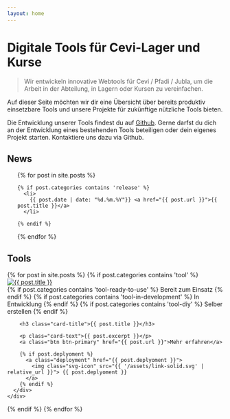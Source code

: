 ```yaml
---
layout: home
---
```



# Digitale Tools für Cevi-Lager und Kurse

> Wir entwickeln innovative Webtools für Cevi / Pfadi / Jubla, um die Arbeit in der
Abteilung, in Lagern oder Kursen zu vereinfachen.


Auf dieser Seite möchten wir dir eine Übersicht über bereits produktiv einsetzbare Tools und unsere Projekte für zukünftige nützliche Tools bieten.

Die Entwicklung unserer Tools findest du auf [Github](https://github.com/cevi). Gerne darfst du dich an der Entwicklung eines bestehenden Tools beteiligen oder dein eigenes Projekt starten. Kontaktiere uns dazu via Github.

## News
<ul>
  {% for post in site.posts %}

    {% if post.categories contains 'release' %}
      <li>
        {{ post.date | date: "%d.%m.%Y"}} <a href="{{ post.url }}">{{ post.title }}</a>
      </li>

    {% endif %}
  {% endfor %}
</ul>

## Tools
<!-- create a flexbox grid (3 columns) with all posts from the category "tools", and create bootstrap-card like cards in pure html. -->
<div id="tools">
<div class="row">
{% for post in site.posts %}
  {% if post.categories contains 'tool' %}
<div class="column">
  <div class="card">
    <div class="card-body">
      <a href="{{ post.url }}">
      <div class="img-holder"><img src="{{ post.image }}" alt="{{ post.title }}"></div>
      </a>
      <div class="text-holder">
        {% if post.categories contains 'tool-ready-to-use' %}
          <span class="badge badge-ready-to-use">Bereit zum Einsatz</span>
        {% endif %}
        {% if post.categories contains 'tool-in-development' %}
          <span class="badge badge-in-development">In Entwicklung</span>
        {% endif %}
        {% if post.categories contains 'tool-diy' %}
          <span class="badge badge-diy">Selber erstellen</span>
        {% endif %}

        <h3 class="card-title">{{ post.title }}</h3>
      
        <p class="card-text">{{ post.excerpt }}</p>
        <a class="btn btn-primary" href="{{ post.url }}">Mehr erfahren</a>

        {% if post.deplyoment %}
          <a class="deployment" href="{{ post.deplyoment }}">
            <img class="svg-icon" src="{{ '/assets/link-solid.svg' | relative_url }}"> {{ post.deplyoment }}
          </a>
        {% endif %}
      </div>
    </div>
  </div>
</a>
</div>
  {% endif %}
{% endfor %}
</div>
</div>